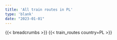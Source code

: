 ```yaml
---
title: 'All train routes in PL'
type: 'blank'
date: "2023-01-01"
---
```


{{< breadcrumbs >}}
{{< train_routes country=PL >}}
